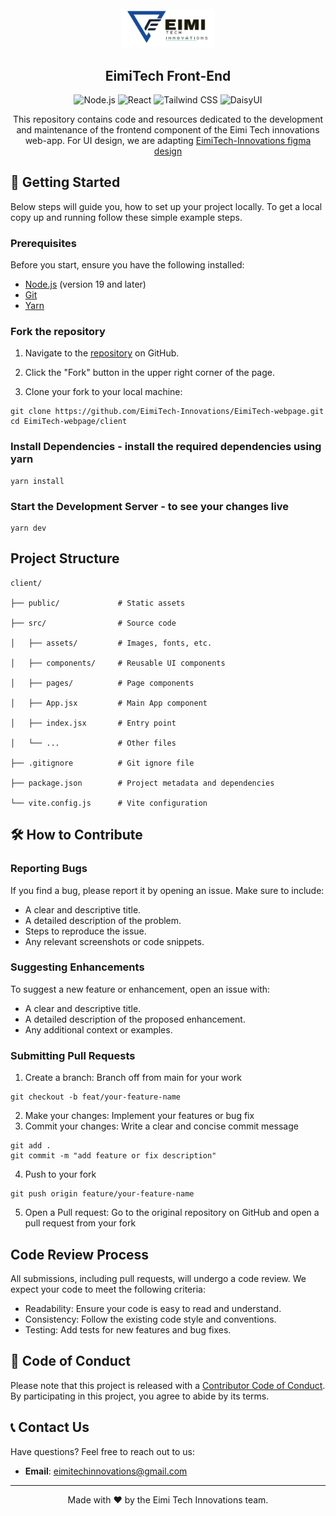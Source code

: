 <div align="center">
  <br>
  <img alt="logo" src="./src/assets/eimitech.png" width="150"/>
  <h2> EimiTech Front-End </h2>
  
![Node.js](https://img.shields.io/badge/Node.js-green?style=for-the-badge&logo=Node.js&)
![React](https://img.shields.io/badge/React-blue?style=for-the-badge&logo=React)
![Tailwind CSS](https://img.shields.io/badge/Tailwind_CSS-38B2AC?style=for-the-badge&logo=tailwind-css&logoColor=white)
![DaisyUI](https://img.shields.io/badge/DaisyUI-1AD1A5?style=for-the-badge&logo=DaisyUI)

This repository contains code and resources dedicated to the development and maintenance of the frontend component of the Eimi Tech innovations web-app. For UI design, we are adapting [EimiTech-Innovations figma design](https://www.figma.com/design/LG35XoVwlRfcw7n4JtbnZx/EIMITECH?node-id=0-1&t=EOC7L757nVGZZSfo-1)

</div>

## 🚀 Getting Started

Below steps will guide you, how to set up your project locally. To get a local copy up and running follow these simple example steps.

### Prerequisites

Before you start, ensure you have the following installed:

- [Node.js](https://nodejs.org/) (version 19 and later)
- [Git](https://git-scm.com/)
- [Yarn](https://yarnpkg.com/)

### Fork the repository

1. Navigate to the [repository](https://github.com/EimiTech-Innovations/EimiTech-webpage/tree/main/client) on GitHub.

1. Click the "Fork" button in the upper right corner of the page.
1. Clone your fork to your local machine:

```
git clone https://github.com/EimiTech-Innovations/EimiTech-webpage.git
cd EimiTech-webpage/client
```

### Install Dependencies - install the required dependencies using yarn

```dotnetcli
yarn install
```

### Start the Development Server - to see your changes live

```
yarn dev
```

## Project Structure

```
client/

├── public/             # Static assets

├── src/                # Source code

│   ├── assets/         # Images, fonts, etc.

│   ├── components/     # Reusable UI components

│   ├── pages/          # Page components

│   ├── App.jsx         # Main App component

│   ├── index.jsx       # Entry point

│   └── ...             # Other files

├── .gitignore          # Git ignore file

├── package.json        # Project metadata and dependencies

└── vite.config.js      # Vite configuration
```

## 🛠️ How to Contribute

### Reporting Bugs

If you find a bug, please report it by opening an issue. Make sure to include:

- A clear and descriptive title.
- A detailed description of the problem.
- Steps to reproduce the issue.
- Any relevant screenshots or code snippets.

### Suggesting Enhancements

To suggest a new feature or enhancement, open an issue with:

- A clear and descriptive title.
- A detailed description of the proposed enhancement.
- Any additional context or examples.

### Submitting Pull Requests

1. Create a branch: Branch off from main for your work

```
git checkout -b feat/your-feature-name
```

2. Make your changes: Implement your features or bug fix
3. Commit your changes: Write a clear and concise commit message

```
git add .
git commit -m "add feature or fix description"
```

4. Push to your fork

```
git push origin feature/your-feature-name
```

5. Open a Pull request: Go to the original repository on GitHub and open a pull request from your fork

## Code Review Process

All submissions, including pull requests, will undergo a code review. We expect your code to meet the following criteria:

- Readability: Ensure your code is easy to read and understand.
- Consistency: Follow the existing code style and conventions.
- Testing: Add tests for new features and bug fixes.

## 📄 Code of Conduct

Please note that this project is released with a [Contributor Code of Conduct](https://github.com/EimiTech-Innovations/.github/blob/main/profile/CODE_OF_CONDUCT.md). By participating in this project, you agree to abide by its terms.

## 📞 Contact Us

Have questions? Feel free to reach out to us:

- **Email**: eimitechinnovations@gmail.com

<!-- ## ⭐ Acknowledgements

We would like to thank the following individuals and organizations for their support:
-  -->

---

<p align="center">
  Made with ❤️ by the Eimi Tech Innovations team.
</p>
